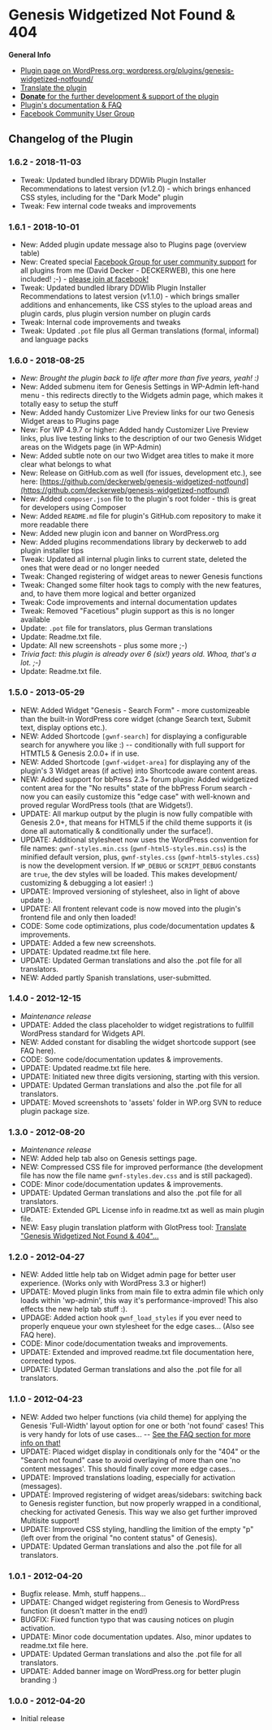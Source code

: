 # Genesis Widgetized Not Found & 404

**General Info**

* [Plugin page on WordPress.org: wordpress.org/plugins/genesis-widgetized-notfound/](https://wordpress.org/plugins/genesis-widgetized-notfound/)
* [Translate the plugin](https://translate.wordpress.org/projects/wp-plugins/genesis-widgetized-notfound)
* [**Donate** for the further development & support of the plugin](https://www.paypal.me/deckerweb)
* [Plugin's documentation & FAQ](https://wordpress.org/plugins/genesis-widgetized-notfound/#faq)
* [Facebook Community User Group](https://www.facebook.com/groups/deckerweb.wordpress.plugins/)


## Changelog of the Plugin

### 1.6.2 - 2018-11-03

* Tweak: Updated bundled library DDWlib Plugin Installer Recommendations to latest version (v1.2.0) - which brings enhanced CSS styles, including for the "Dark Mode" plugin
* Tweak: Few internal code tweaks and improvements


### 1.6.1 - 2018-10-01

* New: Added plugin update message also to Plugins page (overview table)
* New: Created special [Facebook Group for user community support](https://www.facebook.com/groups/deckerweb.wordpress.plugins/) for all plugins from me (David Decker - DECKERWEB), this one here included! ;-) - [please join at facebook!](https://www.facebook.com/groups/deckerweb.wordpress.plugins/)
* Tweak: Updated bundled library DDWlib Plugin Installer Recommendations to latest version (v1.1.0) - which brings smaller additions and enhancements, like CSS styles to the upload areas and plugin cards, plus plugin version number on plugin cards
* Tweak: Internal code improvements and tweaks
* Tweak: Updated `.pot` file plus all German translations (formal, informal) and language packs


### 1.6.0 - 2018-08-25

* *New: Brought the plugin back to life after more than five years, yeah! :)*
* New: Added submenu item for Genesis Settings in WP-Admin left-hand menu - this redirects directly to the Widgets admin page, which makes it totally easy to setup the stuff
* New: Added handy Customizer Live Preview links for our two Genesis Widget areas to Plugins page
* New: For WP 4.9.7 or higher: Added handy Customizer Live Preview links, plus live testing links to the description of our two Genesis Widget areas on the Widgets page (in WP-Admin)
* New: Added subtle note on our two Widget area titles to make it more clear what belongs to what
* New: Release on GitHub.com as well (for issues, development etc.), see here: [https://github.com/deckerweb/genesis-widgetized-notfound](https://github.com/deckerweb/genesis-widgetized-notfound)
* New: Added `composer.json` file to the plugin's root folder - this is great for developers using Composer
* New: Added `README.md` file for plugin's GitHub.com repository to make it more readable there
* New: Added new plugin icon and banner on WordPress.org
* New: Added plugins recommendations library by deckerweb to add plugin installer tips
* Tweak: Updated all internal plugin links to current state, deleted the ones that were dead or no longer needed
* Tweak: Changed registering of widget areas to newer Genesis functions
* Tweak: Changed some filter hook tags to comply with the new features, and, to have them more logical and better organized
* Tweak: Code improvements and internal documentation updates
* Tweak: Removed "Facetious" plugin support as this is no longer available
* Update: `.pot` file for translators, plus German translations
* Update: Readme.txt file.
* Update: All new screenshots - plus some more ;-)
* *Trivia fact: this plugin is already over 6 (six!) years old. Whoa, that's a lot. ;-)*
* Update: Readme.txt file.


### 1.5.0 - 2013-05-29

* NEW: Added Widget "Genesis - Search Form" - more customizeable than the built-in WordPress core widget (change Search text, Submit text, display options etc.).
* NEW: Added Shortcode `[gwnf-search]` for displaying a configurable search for anywhere you like :) -- conditionally with full support for HTMTL5 & Genesis 2.0.0+ if in use.
* NEW: Added Shortcode `[gwnf-widget-area]` for displaying any of the plugin's 3 Widget areas (if active) into Shortcode aware content areas.
* NEW: Added support for bbPress 2.3+ forum plugin: Added widgetized content area for the "No results" state of the bbPress Forum search - now you can easily customize this "edge case" with well-known and proved regular WordPress tools (that are Widgets!).
* UPDATE: All markup output by the plugin is now fully compatible with Genesis 2.0+, that means for HTML5 if the child theme supports it (is done all automatically & conditionally under the surface!).
* UPDATE: Additional stylesheet now uses the WordPress convention for file names: `gwnf-styles.min.css` (`gwnf-html5-styles.min.css`) is the minified default version, plus, `gwnf-styles.css` (`gwnf-html5-styles.css`) is now the development version. If `WP_DEBUG` or `SCRIPT_DEBUG` constants are `true`, the dev styles will be loaded. This makes development/ customizing & debugging a lot easier! :)
* UPDATE: Improved versioning of stylesheet, also in light of above update :).
* UPDATE: All frontent relevant code is now moved into the plugin's frontend file and only then loaded!
* CODE: Some code optimizations, plus code/documentation updates & improvements.
* UPDATE: Added a few new screenshots.
* UPDATE: Updated readme.txt file here.
* UPDATE: Updated German translations and also the .pot file for all translators.
* NEW: Added partly Spanish translations, user-submitted.


### 1.4.0 - 2012-12-15

* *Maintenance release*
* UPDATE: Added the class placeholder to widget registrations to fullfill WordPress standard for Widgets API.
* NEW: Added constant for disabling the widget shortcode support (see FAQ here).
* CODE: Some code/documentation updates & improvements.
* UPDATE: Updated readme.txt file here.
* UPDATE: Initiated new three digits versioning, starting with this version.
* UPDATE: Updated German translations and also the .pot file for all translators.
* UPDATE: Moved screenshots to 'assets' folder in WP.org SVN to reduce plugin package size.


### 1.3.0 - 2012-08-20

* *Maintenance release*
* NEW: Added help tab also on Genesis settings page.
* NEW: Compressed CSS file for improved performance (the development file has now the file name `gwnf-styles.dev.css` and is still packaged).
* CODE: Minor code/documentation updates & improvements.
* UPDATE: Updated German translations and also the .pot file for all translators.
* UPDATE: Extended GPL License info in readme.txt as well as main plugin file.
* NEW: Easy plugin translation platform with GlotPress tool: [Translate "Genesis Widgetized Not Found & 404"...](https://translate.wordpress.org/projects/wp-plugins/genesis-widgetized-notfound)


### 1.2.0 - 2012-04-27

* NEW: Added little help tab on Widget admin page for better user experience. (Works only with WordPress 3.3 or higher!)
* UPDATE: Moved plugin links from main file to extra admin file which only loads within 'wp-admin', this way it's performance-improved! This also effects the new help tab stuff :).
* UPDAGE: Added action hook `gwnf_load_styles` if you ever need to properly enqueue your own stylesheet for the edge cases... (Also see FAQ here).
* CODE: Minor code/documentation tweaks and improvements.
* UPDATE: Extended and improved readme.txt file documentation here, corrected typos.
* UPDATE: Updated German translations and also the .pot file for all translators.


### 1.1.0 - 2012-04-23

* NEW: Added two helper functions (via child theme) for applying the Genesis 'Full-Width' layout option for one or both 'not found' cases! This is very handy for lots of use cases... -- [See the FAQ section for more info on that!](https://wordpress.org/plugins/genesis-widgetized-notfound/#faq)
* UPDATE: Placed widget display in conditionals only for the "404" or the "Search not found" case to avoid overlaying of more than one 'no content messages'. This should finally cover more edge cases...
* UPDATE: Improved translations loading, especially for activation (messages).
* UPDATE: Improved registering of widget areas/sidebars: switching back to Genesis register function, but now properly wrapped in a conditional, checking for activated Genesis. This way we also get further improved Multisite support!
* UPDATE: Improved CSS styling, handling the limition of the empty "p" (left over from the original "no content status" of Genesis).
* UPDATE: Updated German translations and also the .pot file for all translators.


### 1.0.1 - 2012-04-20

* Bugfix release. Mmh, stuff happens...
* UPDATE: Changed widget registering from Genesis to WordPress function (it doesn't matter in the end!)
* BUGFIX: Fixed function typo that was causing notices on plugin activation.
* UPDATE: Minor code documentation updates. Also, minor updates to readme.txt file here.
* UPDATE: Updated German translations and also the .pot file for all translators.
* UPDATE: Added banner image on WordPress.org for better plugin branding :)


### 1.0.0 - 2012-04-20

* Initial release